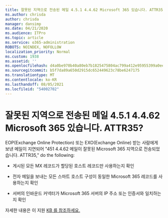 ```yaml
---
title: 잘못된 지역으로 전송된 메일 4.5.1 4.4.62 Microsoft 365 있습니다. ATTR35?
ms.author: chrisda
author: chrisda
manager: dansimp
ms.date: 04/21/2020
ms.audience: ITPro
ms.topic: article
ms.service: o365-administration
ROBOTS: NOINDEX, NOFOLLOW
localization_priority: Normal
ms.custom: 1938
ms.assetid: ''
ms.openlocfilehash: d4a0be970b40a80eb7b1825475804ac799a412e95955399a0ee120ae0d2a12df
ms.sourcegitcommit: b5f7da89a650d2915dc652449623c78be6247175
ms.translationtype: MT
ms.contentlocale: ko-KR
ms.lasthandoff: 08/05/2021
ms.locfileid: "54002702"
---
```

# <a name="are-you-seeing-error-451-4462-mail-sent-to-the-wrong-microsoft-365-region-attr35"></a>잘못된 지역으로 전송된 메일 4.5.1 4.4.62 Microsoft 365 있습니다. ATTR35?

EOP(Exchange Online Protection) 또는 EXO(Exchange Online) 받는 사람에게 보낸 메일이 지연되어 "451 4.4.62 메일이 잘못된 Microsoft 365 지역으로 전송되었습니다. ATTR35," do the following:

- 게시된 모든 MX 레코드가 할당된 호스트 레코드만 사용하는지 확인

- 전자 메일을 보내는 모든 스마트 호스트 구성이 동일한 Microsoft 365 레코드를 사용하는지 확인

- 서버의 인바운드 커넥터가 Microsoft 365 서버의 IP 주소 또는 인증서와 일치하는지 확인

자세한 내용은 이 지원 [KB 를 참조하세요.](https://support.microsoft.com/help/4057301/attr35-response-code-when-mail-is-sent-to-eop-exo)
